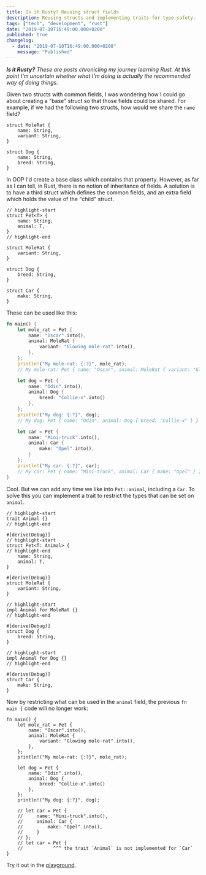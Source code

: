 ```yaml
---
title: Is it Rusty? Reusing struct fields
description: Reusing structs and implementing traits for type-safety.
tags: ["tech", "development", "rust"]
date: "2019-07-10T16:49:00.000+0200"
published: true
changelog:
  - date: "2019-07-10T16:49:00.000+0200"
    message: "Published"
---
```



_**Is it Rusty?** These are posts chronicling my journey learning Rust. At this point I'm uncertain whether what I'm doing is actually the recommended way of doing things._


Given two structs with common fields, I was wondering how I could go about creating a "base" struct so that those fields could be shared. For example, if we had the following two structs, how would we share the `name` field?

```rust:title=Rats and dogs
struct MoleRat {
    name: String,
    variant: String,
}

struct Dog {
    name: String,
    breed: String,
}
```

In OOP I'd create a base class which contains that property. However, as far as I can tell, in Rust, there is no notion of inheritance of fields. A solution is to have a third struct which defines the common fields, and an extra field which holds the value of the "child" struct.

```rust:title=Adding a "base" struct
// highlight-start
struct Pet<T> {
    name: String,
    animal: T,
}
// highlight-end

struct MoleRat {
    variant: String,
}

struct Dog {
    breed: String,
}

struct Car {
    make: String,
}
```

These can be used like this:

```rust
fn main() {
    let mole_rat = Pet {
        name: "Oscar".into(),
        animal: MoleRat {
            variant: "Glowing mole-rat".into(),
        },
    };
    println!("My mole-rat: {:?}", mole_rat);
    // My mole-rat: Pet { name: "Oscar", animal: MoleRat { variant: "Glowing mole-rat" } }

    let dog = Pet {
        name: "Odin".into(),
        animal: Dog {
            breed: "Collie-x".into()
        },
    };
    println!("My dog: {:?}", dog);
    // My dog: Pet { name: "Odin", animal: Dog { breed: "Collie-x" } }

    let car = Pet {
        name: "Mini-truck".into(),
        animal: Car {
            make: "Opel".into(),
        }
    };
    println!("My car: {:?}", car);
    // My car: Pet { name: "Mini-truck", animal: Car { make: "Opel" } }
}
```

Cool. But we can add any time we like into `Pet::animal`, including a `Car`. To solve this you can implement a trait to restrict the types that can be set on `animal`.

```rust:title=Using a trait
// highlight-start
trait Animal {}
// highlight-end

#[derive(Debug)]
// highlight-start
struct Pet<T: Animal> {
// highlight-end
    name: String,
    animal: T,
}

#[derive(Debug)]
struct MoleRat {
    variant: String,
}

// highlight-start
impl Animal for MoleRat {}
// highlight-end

#[derive(Debug)]
struct Dog {
    breed: String,
}

// highlight-start
impl Animal for Dog {}
// highlight-end

#[derive(Debug)]
struct Car {
    make: String,
}
```

Now by restricting what can be used in the `animal` field, the previous `fn main {` code will no longer work:

```rust:title=Cannot add a car
fn main() {
    let mole_rat = Pet {
        name: "Oscar".into(),
        animal: MoleRat {
            variant: "Glowing mole-rat".into(),
        },
    };
    println!("My mole-rat: {:?}", mole_rat);

    let dog = Pet {
        name: "Odin".into(),
        animal: Dog {
            breed: "Collie-x".into()
        },
    };
    println!("My dog: {:?}", dog);

    // let car = Pet {
    //     name: "Mini-truck".into(),
    //     animal: Car {
    //         make: "Opel".into(),
    //     }
    // };
    // let car = Pet {
    //           ^^^ the trait `Animal` is not implemented for `Car`
}
```

Try it out in the [playground](https://play.rust-lang.org/?version=stable&mode=debug&edition=2018&gist=05de24290e5b1a23c1edc1bac1fdb193).

